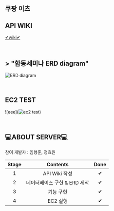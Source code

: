 

## 쿠팡 이츠

## API WIKI
[✔wiki✔](https://github.com/SOPT26th-iOS-DesignSeminar/Server/wiki)

<br>

## > "합동세미나 ERD diagram"

![ERD diagram](https://user-images.githubusercontent.com/51740388/84223949-472d4200-ab16-11ea-8b3b-5fcb9a8136bf.JPG)


<br>

## EC2 TEST 
![eee](![ec2 test](https://user-images.githubusercontent.com/51740388/84225026-169ad780-ab19-11ea-84d1-dda63400992b.JPG))

<br>

## 💻ABOUT SERVER💻
참여 개발자 : 임형준, 정효원

|Stage|Contents|Done|
|:--:|:--------------:|:--:|
|1|API Wiki 작성|✔|
|2|데이터베이스 구현 & ERD 제작|✔|
|3|기능 구현|✔|
|4|EC2 실행|✔|
